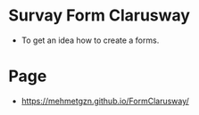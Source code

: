 # Survay Form Clarusway

 * To get an idea how to create a forms. 

# Page

 * https://mehmetgzn.github.io/FormClarusway/
